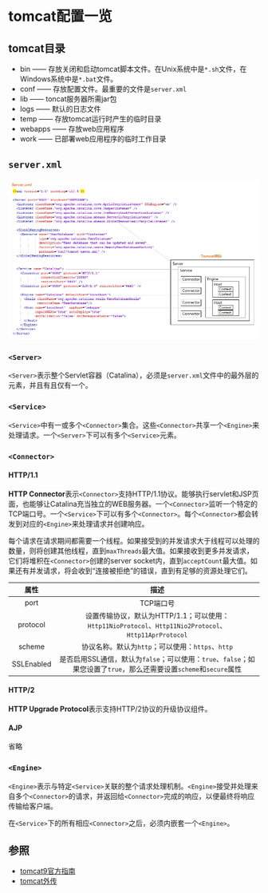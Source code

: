 # tomcat配置一览

## tomcat目录

- bin —— 存放关闭和启动tomcat脚本文件。在Unix系统中是`*.sh`文件，在Windows系统中是`*.bat`文件。
- conf  —— 存放配置文件。最重要的文件是`server.xml`
- lib —— toncat服务器所需jar包
- logs —— 默认的日志文件
- temp —— 存放tomcat运行时产生的临时目录
- webapps —— 存放web应用程序
- work —— 已部署web应用程序的临时工作目录

## `server.xml`

![](https://raw.githubusercontent.com/zhangzhaolin/GraphBed/master/2019/09/20190926174537.jpg)

### `<Server>`

`<Server>`表示整个Servlet容器（Catalina），必须是`server.xml`文件中的最外层的元素，并且有且仅有一个。

### `<Service>`

`<Service>`中有一或多个`<Connector>`集合。这些`<Connector>`共享一个`<Engine>`来处理请求。一个`<Server>`下可以有多个`<Service>`元素。

### `<Connector>`

#### HTTP/1.1

**HTTP Connector**表示`<Connector>`支持HTTP/1.1协议。能够执行servlet和JSP页面，也能够让Catalina充当独立的WEB服务器。一个`<Connector>`监听一个特定的TCP端口号。一个`<Service>`下可以有多个`<Connector>`。每个`<Connector>`都会转发到对应的`<Engine>`来处理请求并创建响应。

每个请求在请求期间都需要一个线程。如果接受到的并发请求大于线程可以处理的数量，则将创建其他线程，直到`maxThreads`最大值。如果接收到更多并发请求，它们将堆积在`<Connector>`创建的server socket内，直到`acceptCount`最大值。如果还有并发请求，将会收到“连接被拒绝”的错误，直到有足够的资源处理它们。

|    属性    |                             描述                             |
| :--------: | :----------------------------------------------------------: |
|    port    |                          TCP端口号                           |
|  protocol  | 设置传输协议，默认为HTTP/1.1；可以使用：`Http11NioProtocol`、`Http11Nio2Protocol`、`Http11AprProtocol` |
|   scheme   |      协议名称。默认为`http`；可以使用：`https`、`http`       |
| SSLEnabled | 是否启用SSL通信，默认为`false`；可以使用：`true`、`false`；如果您设置了`true`，那么还需要设置`scheme`和`secure`属性 |

#### HTTP/2

**HTTP Upgrade Protocol**表示支持HTTP/2协议的升级协议组件。

#### AJP

省略

### `<Engine>`

`<Engine>`表示与特定`<Service>`关联的整个请求处理机制。`<Engine>`接受并处理来自多个`<Connector>`的请求，并返回给`<Connector>`完成的响应，以便最终将响应传输给客户端。

在`<Service>`下的所有相应`<Connector>`之后，必须内嵌套一个`<Engine>`。

## 参照

- [tomcat9官方指南](https://tomcat.apache.org/tomcat-9.0-doc)
- [tomcat外传](https://zhuanlan.zhihu.com/p/54121733)